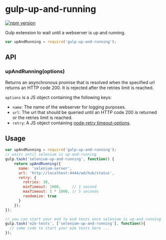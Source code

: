 # gulp-up-and-running
[![npm version](https://badge.fury.io/js/gulp-up-and-running.svg)](https://badge.fury.io/js/gulp-up-and-running)

Gulp extension to wait until a webserver is up and running.

```javascript
var upAndRunning = require('gulp-up-and-running');
```

## API

### upAndRunning(options)
Returns an asynchronous promise that is resolved when the specified url returns an HTTP code 200. It is rejected after the retries limit is reached.

`options` is a JS object containing the following keys:
* `name`: The name of the webserver for logging purposes.
* `url`: The url that should be queried until an HTTP code 200 is returned or the retries limit is reached.
* `retry`: A JS object containing [node-retry timeout-options](https://github.com/tim-kos/node-retry/tree/0.6.0#retrytimeoutsoptions).

## Usage
```javascript
var upAndRunning = require('gulp-up-and-running');
// waits until selenium is up-and-running
gulp.task('selenium-up-and-running', function() {
    return upAndRunning({
      name: 'selenium-server',
      url: 'http://localhost:4444/wd/hub/status',
      retry: {
        retries: 30,
        minTimeout: 1000,     // 1 second
        maxTimeout: 5 * 1000, // 5 seconds
        randomize: true
      }
    });
});

// you can start your end to end tests once selenium is up-and-running
gulp.task('e2e-tests', ['selenium-up-and-running'], function(){ 
  // some code to start your e2e tests here ...
});
```

 
